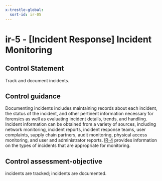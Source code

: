 ```yaml
---
x-trestle-global:
  sort-id: ir-05
---
```


# ir-5 - \[Incident Response\] Incident Monitoring

## Control Statement

Track and document incidents.

## Control guidance

Documenting incidents includes maintaining records about each incident, the status of the incident, and other pertinent information necessary for forensics as well as evaluating incident details, trends, and handling. Incident information can be obtained from a variety of sources, including network monitoring, incident reports, incident response teams, user complaints, supply chain partners, audit monitoring, physical access monitoring, and user and administrator reports. [IR-4](#ir-4) provides information on the types of incidents that are appropriate for monitoring.

## Control assessment-objective

incidents are tracked;
incidents are documented.
